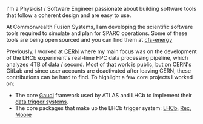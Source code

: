 I'm a Physicist / Software Engineer passionate about building software tools that follow a coherent design and are easy to use.

At Commonwealth Fusion Systems, I am developing the scientific software tools required to simulate and plan for SPARC operations. Some of these tools are being open sourced and you can find them at [cfs-energy](https://github.com/cfs-energy/)

Previously, I worked at [CERN](https://github.com/CERN) where my main focus was on the development of the LHCb experiment's real-time HPC data processing pipeline, which analyzes 4TB of data / second.
Most of that work is public, but on CERN's GitLab and since user accounts are deactivated after leaving CERN, these contributions can be hard to find.
To highlight a few core projects I worked on: 
- The core [Gaudi](https://gitlab.cern.ch/gaudi/Gaudi/-/commits/master?author=Christoph%20Hasse) framwork used by ATLAS and LHCb to implement their [data trigger systems](https://en.wikipedia.org/wiki/Trigger_(particle_physics)).
- The core packages that make up the LHCb trigger system: [LHCb](https://gitlab.cern.ch/lhcb/LHCb/-/commits/master?author=Christoph+Hasse), [Rec](https://gitlab.cern.ch/lhcb/Rec/-/commits/master?author=Christoph%20Hasse), [Moore](https://gitlab.cern.ch/lhcb/Moore/-/commits/master?author=Christoph%20Hasse)

